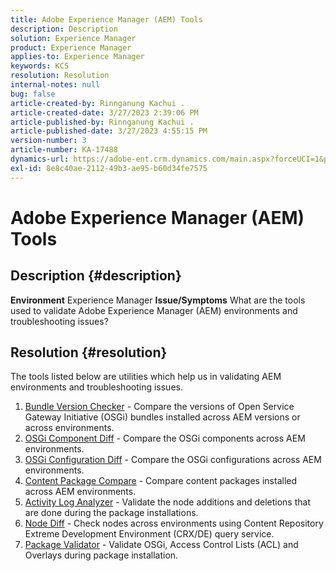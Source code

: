 ```yaml
---
title: Adobe Experience Manager (AEM) Tools
description: Description
solution: Experience Manager
product: Experience Manager
applies-to: Experience Manager
keywords: KCS
resolution: Resolution
internal-notes: null
bug: false
article-created-by: Rinnganung Kachui .
article-created-date: 3/27/2023 2:39:06 PM
article-published-by: Rinnganung Kachui .
article-published-date: 3/27/2023 4:55:15 PM
version-number: 3
article-number: KA-17488
dynamics-url: https://adobe-ent.crm.dynamics.com/main.aspx?forceUCI=1&pagetype=entityrecord&etn=knowledgearticle&id=2d9db91c-adcc-ed11-b597-6045bd0065b6
exl-id: 8e8c40ae-2112-49b3-ae95-b60d34fe7575
---
```

# Adobe Experience Manager (AEM) Tools

## Description {#description}

<b>Environment</b>
Experience Manager
<b>Issue/Symptoms</b>
What are the tools used to validate Adobe Experience Manager (AEM) environments and troubleshooting issues?


## Resolution {#resolution}

The tools listed below are utilities which help us in validating AEM environments and troubleshooting issues.<br>
1. [Bundle Version Checker](https://experienceleague.adobe.com/docs/experience-cloud-kcs/kbarticles/KA-17501.html?lang=en) - Compare the versions of Open Service Gateway Initiative (OSGi) bundles installed across AEM versions or across environments.
2. [OSGi Component Diff](https://helpx.adobe.com/experience-manager/kb/tools/osgi-component-diff.html) - Compare the OSGi components across AEM environments.
3. [OSGi Configuration Diff](https://helpx.adobe.com/experience-manager/kb/tools/osgi-configuration-diff.html) - Compare the OSGi configurations across AEM environments.
4. [Content Package Compare](https://helpx.adobe.com/experience-manager/kb/tools/content-package-comparator.html) - Compare content packages installed across AEM environments.
5. [Activity Log Analyzer](https://helpx.adobe.com/experience-manager/kb/tools/activity-log-analyzer.html) - Validate the node additions and deletions that are done during the package installations.
6. [Node Diff](https://helpx.adobe.com/experience-manager/kb/tools/aem-node-diff.html) - Check nodes across environments using Content Repository Extreme Development Environment (CRX/DE) query service.
7. [Package Validator](https://helpx.adobe.com/experience-manager/6-4/sites/administering/using/package-manager.html#ValidatingPackages) - Validate OSGi, Access Control Lists (ACL) and Overlays during package installation.
